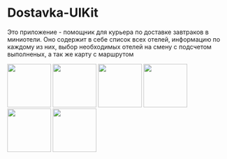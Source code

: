 # Dostavka-UIKit

Это приложение - помощник для курьера по доставке завтраков в миниотели.
Оно содержит в себе список всех отелей, информацию по каждому из них, выбор необходимых отелей на смену с подсчетом выполненых, а так же карту с маршрутом

<p float="left">
<img src="https://user-images.githubusercontent.com/108677019/188881642-34098c00-75f0-4d81-af30-7cc3048f7d13.PNG" width="100" />
<img src="https://user-images.githubusercontent.com/108677019/188881638-2743662a-c62a-4e1d-aa15-92b1c949407d.PNG" width="100" />
<img src="https://user-images.githubusercontent.com/108677019/188881634-136d7f89-01c0-4302-9b13-8bc02be07c5d.PNG" width="100" /> 
<img src="https://user-images.githubusercontent.com/108677019/188881631-3cab08ad-57b1-4717-9b28-ec7304121f5f.PNG" width="100" />
<img src="https://user-images.githubusercontent.com/108677019/188881586-84abda8e-1c5e-40d3-af42-50c835505cc8.PNG" width="100" />
<img src="https://user-images.githubusercontent.com/108677019/188881626-c3b32432-7bc5-4d10-a3b6-09113acf34c2.PNG" width="100" />
   
</p>
